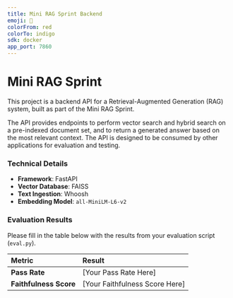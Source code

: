 ```yaml
---
title: Mini RAG Sprint Backend
emoji: 🏢
colorFrom: red
colorTo: indigo
sdk: docker
app_port: 7860
---
```


# Mini RAG Sprint

This project is a backend API for a Retrieval-Augmented Generation (RAG) system, built as part of the Mini RAG Sprint.

The API provides endpoints to perform vector search and hybrid search on a pre-indexed document set, and to return a generated answer based on the most relevant context. The API is designed to be consumed by other applications for evaluation and testing.

### Technical Details

* **Framework**: FastAPI
* **Vector Database**: FAISS
* **Text Ingestion**: Whoosh
* **Embedding Model**: `all-MiniLM-L6-v2`

### Evaluation Results

Please fill in the table below with the results from your evaluation script (`eval.py`).

| Metric | Result |
| :--- | :--- |
| **Pass Rate** | [Your Pass Rate Here] |
| **Faithfulness Score** | [Your Faithfulness Score Here] |